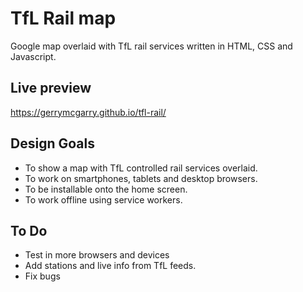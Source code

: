 # TfL Rail map
Google map overlaid with TfL rail services written in HTML, CSS and Javascript. 

## Live preview
https://gerrymcgarry.github.io/tfl-rail/

## Design Goals
* To show a map with TfL controlled rail services overlaid.
* To work on smartphones, tablets and desktop browsers.
* To be installable onto the home screen.
* To work offline using service workers.

## To Do
* Test in more browsers and devices
* Add stations and live info from TfL feeds.
* Fix bugs


